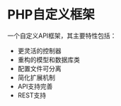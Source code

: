 PHP自定义框架
===============

一个自定义API框架，其主要特性包括：

 + 更灵活的控制器
 + 重构的模型和数据库类
 + 配置文件可分离
 + 简化扩展机制
 + API支持完善
 + REST支持